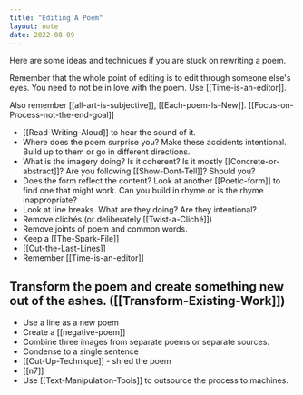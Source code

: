 ```yaml
---
title: "Editing A Poem"
layout: note
date: 2022-08-09
---
```


Here are some ideas and techniques if you are stuck on rewriting a poem.

Remember that the whole point of editing is to edit through someone else's eyes. You need to not be in love with the poem.  Use [[Time-is-an-editor]].  

Also remember [[all-art-is-subjective]], [[Each-poem-Is-New]]. [[Focus-on-Process-not-the-end-goal]]

-   [[Read-Writing-Aloud]] to hear the sound of it.
-   Where does the poem surprise you? Make these accidents intentional. Build up to them or go in different directions.
-   What is the imagery doing? Is it coherent? Is it mostly [[Concrete-or-abstract]]? Are you following [[Show-Dont-Tell]]? Should you?
-   Does the form reflect the content? Look at another [[Poetic-form]] to find one that might work. Can you build in rhyme or is the rhyme inappropriate?
-   Look at line breaks. What are they doing? Are they intentional?
-   Remove clichés (or deliberately [[Twist-a-Cliché]])
-   Remove joints of poem and common words.
-   Keep a [[The-Spark-File]]
-   [[Cut-the-Last-Lines]]
- Remember [[Time-is-an-editor]]

## Transform the poem and create something new out of the ashes. ([[Transform-Existing-Work]])

-   Use a line as a new poem
-   Create a [[negative-poem]]
-   Combine three images from separate poems or separate sources.
-   Condense to a single sentence
-   [[Cut-Up-Technique]] - shred the poem
-   [[n7]]
-   Use [[Text-Manipulation-Tools]] to outsource the process to machines.



